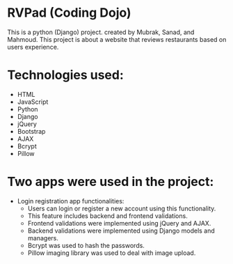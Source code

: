 # RVPad (Coding Dojo)
This is a python (Django) project. 
created by Mubrak, Sanad, and Mahmoud.
This project is about a website that reviews restaurants based on users experience.

# Technologies used:
  * HTML
  * JavaScript
  * Python
  * Django
  * jQuery
  * Bootstrap
  * AJAX
  * Bcrypt
  * Pillow
  

# Two apps were used in the project:
  * Login registration app functionalities:
    * Users can login or register a new account using this functionality.
    * This feature includes backend and frontend validations.
    * Frontend validations were implemented using jQuery and AJAX.
    * Backend validations were implemented using Django models and managers.
    * Bcrypt was used to hash the passwords.
    * Pillow imaging library was used to deal with image upload.

   

